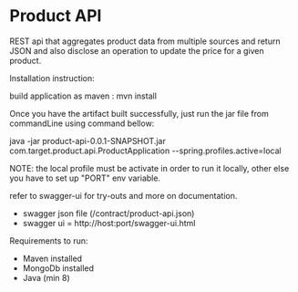 # Product API
REST api that aggregates product data from multiple sources and return JSON and also disclose an operation to update the price for a given product.

Installation instruction:

build application as maven : mvn install

Once you have the artifact built successfully, just run the jar file from commandLine using command bellow:

java -jar product-api-0.0.1-SNAPSHOT.jar com.target.product.api.ProductApplication --spring.profiles.active=local

NOTE: the local profile must be activate in order to run it locally, other else you have to set up "PORT" env variable.

refer to swagger-ui for try-outs and more on documentation.

- swagger json file (/contract/product-api.json)
- swagger ui = http://host:port/swagger-ui.html

Requirements to run:
- Maven installed
- MongoDb installed
- Java (min 8)
